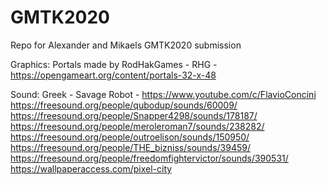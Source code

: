 # GMTK2020
Repo for Alexander and Mikaels GMTK2020 submission

Graphics:
Portals made by RodHakGames - RHG - https://opengameart.org/content/portals-32-x-48

Sound:
Greek - Savage Robot - https://www.youtube.com/c/FlavioConcini  
https://freesound.org/people/qubodup/sounds/60009/  
https://freesound.org/people/Snapper4298/sounds/178187/  
https://freesound.org/people/meroleroman7/sounds/238282/  
https://freesound.org/people/outroelison/sounds/150950/  
https://freesound.org/people/THE_bizniss/sounds/39459/  
https://freesound.org/people/freedomfightervictor/sounds/390531/  
https://wallpaperaccess.com/pixel-city  
